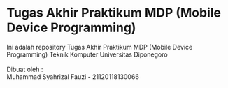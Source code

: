 # Tugas Akhir Praktikum MDP (Mobile Device Programming)
Ini adalah repository Tugas Akhir Praktikum MDP (Mobile Device Programming) Teknik Komputer Universitas Diponegoro <br>
<br>
Dibuat oleh : <br>
Muhammad Syahrizal Fauzi - 21120118130066
